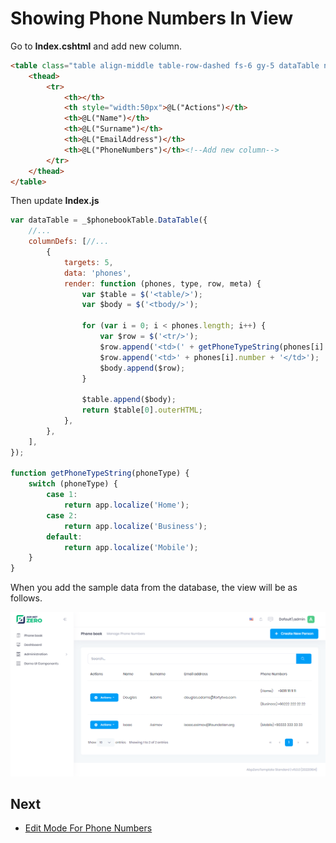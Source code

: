 # Showing Phone Numbers In View

Go to **Index.cshtml** and add new column.

```html
<table class="table align-middle table-row-dashed fs-6 gy-5 dataTable no-footer" id="PhoneBookTable">
    <thead>
        <tr>
            <th></th>
            <th style="width:50px">@L("Actions")</th>
            <th>@L("Name")</th>
            <th>@L("Surname")</th>
            <th>@L("EmailAddress")</th>
            <th>@L("PhoneNumbers")</th><!--Add new column-->
        </tr>
    </thead>
</table>
```

Then update **Index.js**

```javascript
var dataTable = _$phonebookTable.DataTable({
    //...
    columnDefs: [//...
        {
            targets: 5,
            data: 'phones',
            render: function (phones, type, row, meta) {
                var $table = $('<table/>');
                var $body = $('<tbody/>');

                for (var i = 0; i < phones.length; i++) {
                    var $row = $('<tr/>');
                    $row.append('<td>(' + getPhoneTypeString(phones[i].type) + ')</td>');
                    $row.append('<td>' + phones[i].number + '</td>');
                    $body.append($row);
                }

                $table.append($body);
                return $table[0].outerHTML;
            },
        },
    ],
});

function getPhoneTypeString(phoneType) {
    switch (phoneType) {
        case 1:
            return app.localize('Home');
        case 2:
            return app.localize('Business');
        default:
            return app.localize('Mobile');
    }
}
```

When you add the sample data from the database, the view will be as follows.

<img src="images/phonebook-demo-phone-numbers.png" class="img-thumbnail" />


## Next

* [Edit Mode For Phone Numbers](Developing-Step-By-Step-Core-Edit-Mode-For-Phone-Numbers)
